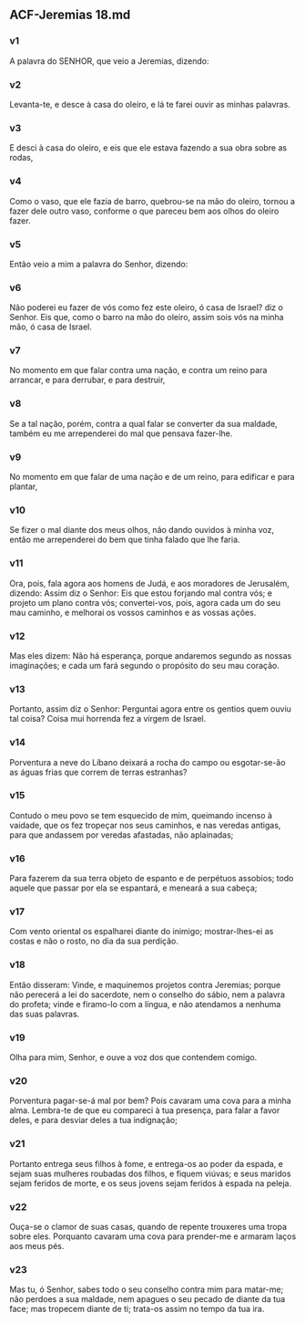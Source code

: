 ## ACF-Jeremias 18.md
### v1
 A palavra do SENHOR, que veio a Jeremias, dizendo:
### v2
 Levanta-te, e desce à casa do oleiro, e lá te farei ouvir as minhas palavras.
### v3
 E desci à casa do oleiro, e eis que ele estava fazendo a sua obra sobre as rodas,
### v4
 Como o vaso, que ele fazia de barro, quebrou-se na mão do oleiro, tornou a fazer dele outro vaso, conforme o que pareceu bem aos olhos do oleiro fazer.
### v5
 Então veio a mim a palavra do Senhor, dizendo:
### v6
 Não poderei eu fazer de vós como fez este oleiro, ó casa de Israel? diz o Senhor. Eis que, como o barro na mão do oleiro, assim sois vós na minha mão, ó casa de Israel.
### v7
 No momento em que falar contra uma nação, e contra um reino para arrancar, e para derrubar, e para destruir,
### v8
 Se a tal nação, porém, contra a qual falar se converter da sua maldade, também eu me arrependerei do mal que pensava fazer-lhe.
### v9
 No momento em que falar de uma nação e de um reino, para edificar e para plantar,
### v10
 Se fizer o mal diante dos meus olhos, não dando ouvidos à minha voz, então me arrependerei do bem que tinha falado que lhe faria.
### v11
 Ora, pois, fala agora aos homens de Judá, e aos moradores de Jerusalém, dizendo: Assim diz o Senhor: Eis que estou forjando mal contra vós; e projeto um plano contra vós; convertei-vos, pois, agora cada um do seu mau caminho, e melhorai os vossos caminhos e as vossas ações.
### v12
 Mas eles dizem: Não há esperança, porque andaremos segundo as nossas imaginações; e cada um fará segundo o propósito do seu mau coração.
### v13
 Portanto, assim diz o Senhor: Perguntai agora entre os gentios quem ouviu tal coisa? Coisa mui horrenda fez a virgem de Israel.
### v14
 Porventura a neve do Líbano deixará a rocha do campo ou esgotar-se-ão as águas frias que correm de terras estranhas?
### v15
 Contudo o meu povo se tem esquecido de mim, queimando incenso à vaidade, que os fez tropeçar nos seus caminhos, e nas veredas antigas, para que andassem por veredas afastadas, não aplainadas;
### v16
 Para fazerem da sua terra objeto de espanto e de perpétuos assobios; todo aquele que passar por ela se espantará, e meneará a sua cabeça;
### v17
 Com vento oriental os espalharei diante do inimigo; mostrar-lhes-ei as costas e não o rosto, no dia da sua perdição.
### v18
 Então disseram: Vinde, e maquinemos projetos contra Jeremias; porque não perecerá a lei do sacerdote, nem o conselho do sábio, nem a palavra do profeta; vinde e firamo-lo com a língua, e não atendamos a nenhuma das suas palavras.
### v19
 Olha para mim, Senhor, e ouve a voz dos que contendem comigo.
### v20
 Porventura pagar-se-á mal por bem? Pois cavaram uma cova para a minha alma. Lembra-te de que eu compareci à tua presença, para falar a favor deles, e para desviar deles a tua indignação;
### v21
 Portanto entrega seus filhos à fome, e entrega-os ao poder da espada, e sejam suas mulheres roubadas dos filhos, e fiquem viúvas; e seus maridos sejam feridos de morte, e os seus jovens sejam feridos à espada na peleja.
### v22
 Ouça-se o clamor de suas casas, quando de repente trouxeres uma tropa sobre eles. Porquanto cavaram uma cova para prender-me e armaram laços aos meus pés.
### v23
 Mas tu, ó Senhor, sabes todo o seu conselho contra mim para matar-me; não perdoes a sua maldade, nem apagues o seu pecado de diante da tua face; mas tropecem diante de ti; trata-os assim no tempo da tua ira.
